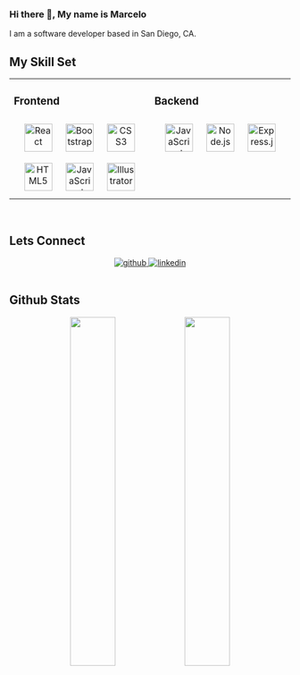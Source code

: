
### Hi there 👋, My name is Marcelo

I am a software developer based in San Diego, CA. 
<!-- I have experience working with HTML5, CSS, JavaScript, NodeJS, MongoDB and React. I also have many years of professional experience as a geoscientist contributing to projects by collecting, analyzing, and reporting on scientific data. My past experiences allowed me to develop a strong attention to detail, a comfort in analyzing data and an ability to manage multiple tasks and deadlines. Today as a software engineer, I strive to bring creative projects to life and to continue to fuel my curiosity by learning and polishing up my skills one day at a time. -->

## My Skill Set

<table><tr><td valign="top" width="50%">

### Frontend  
 
<div align="center">  
<img style="margin: 10px" src="https://profilinator.rishav.dev/skills-assets/react-original-wordmark.svg" alt="React" height="50" />  
<img style="margin: 10px" src="https://profilinator.rishav.dev/skills-assets/bootstrap-plain.svg" alt="Bootstrap" height="50" />  
<img style="margin: 10px" src="https://profilinator.rishav.dev/skills-assets/css3-original-wordmark.svg" alt="CSS3" height="50" />  
<img style="margin: 10px" src="https://profilinator.rishav.dev/skills-assets/html5-original-wordmark.svg" alt="HTML5" height="50" />  
<img style="margin: 10px" src="https://profilinator.rishav.dev/skills-assets/javascript-original.svg" alt="JavaScript" height="50" />  
<img style="margin: 10px" src="https://profilinator.rishav.dev/skills-assets/adobe_illustrator-icon.svg" alt="Illustrator" height="50" />  
</div>
</td><td valign="top" width="50%">
 
### Backend  
 
<div align="center">  
<img style="margin: 10px" src="https://profilinator.rishav.dev/skills-assets/javascript-original.svg" alt="JavaScript" height="50" />   
<!-- <img style="margin: 10px" src="https://profilinator.rishav.dev/skills-assets/mongodb-original-wordmark.svg" alt="MongoDB" height="50" />   -->
<img style="margin: 10px" src="https://profilinator.rishav.dev/skills-assets/nodejs-original-wordmark.svg" alt="Node.js" height="50" />  
<img style="margin: 10px" src="https://profilinator.rishav.dev/skills-assets/express-original-wordmark.svg" alt="Express.js" height="50" />  
</div>
</td>
</tr>
</table>

<br/>

## Lets Connect

<div align="center">
<!-- <a href="https://twitter.com/AzevedoCelo" target="_blank">
<img src=https://img.shields.io/badge/twitter-%2300acee.svg?&style=for-the-badge&logo=twitter&logoColor=white alt=twitter />
</a> -->
<a href="https://github.com/celoazevedo" target="_blank">
<img src=https://img.shields.io/badge/github-%2324292e.svg?&style=for-the-badge&logo=github&logoColor=white alt=github />
</a>
<a href="https://www.linkedin.com/in/marceloazevedo1/" target="_blank">
<img src=https://img.shields.io/badge/linkedin-%231E77B5.svg?&style=for-the-badge&logo=linkedin&logoColor=white alt=linkedin  />
</a>  
</div>  
<br/>

## Github Stats

<div align="center"><img src="https://github-readme-stats.vercel.app/api?username=celoazevedo&show_icons=true&locale=en" align="center" width="40%"/>
<img src="https://github-readme-streak-stats.herokuapp.com/?user=celoazevedo" align="center" width="40%"/>
</div>

